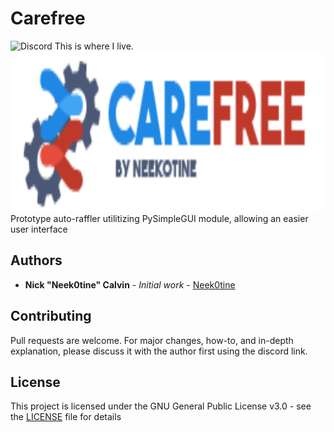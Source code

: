 # Carefree
![Discord](https://img.shields.io/discord/257479001365413889?label=Discord&style=flat-square) This is where I live.
<img src="https://github.com/Neek0tine/Carefree/blob/master/carefree.png" width="512" height="256">
Prototype auto-raffler utilitizing PySimpleGUI module, allowing an easier user interface

## Authors

* **Nick "Neek0tine" Calvin** - *Initial work* - [Neek0tine](https://github.com/Neek0tine)

## Contributing

Pull requests are welcome. For major changes, how-to, and in-depth explanation, please discuss it with the author first using the discord link. 

## License

This project is licensed under the GNU General Public License v3.0 - see the [LICENSE](https://github.com/Neek0tine/Carefree/blob/master/LICENSE) file for details

